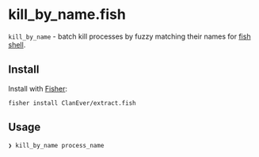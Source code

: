 # kill_by_name.fish

`kill_by_name` - batch kill processes by fuzzy matching their names for [fish shell](https://github.com/fish-shell/fish-shell).

## Install

Install with [Fisher](https://github.com/jorgebucaran/fisher):

    fisher install ClanEver/extract.fish

## Usage

```console
❯ kill_by_name process_name
```
